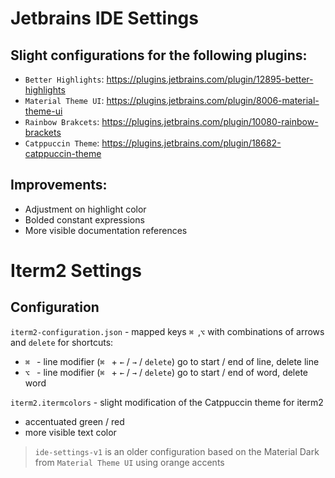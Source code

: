 # Jetbrains IDE Settings

## Slight configurations for the following plugins:
- `Better Highlights`: https://plugins.jetbrains.com/plugin/12895-better-highlights
- `Material Theme UI`: https://plugins.jetbrains.com/plugin/8006-material-theme-ui
- `Rainbow Brakcets`: https://plugins.jetbrains.com/plugin/10080-rainbow-brackets
- `Catppuccin Theme`: https://plugins.jetbrains.com/plugin/18682-catppuccin-theme

## Improvements:
- Adjustment on highlight color
- Bolded constant expressions
- More visible documentation references

# Iterm2 Settings

## Configuration

`iterm2-configuration.json` - mapped keys `⌘ `,`⌥` with combinations of arrows and `delete` for shortcuts:
- `⌘ ` - line modifier (`⌘ ` + `←` / `→` / `delete`) go to start / end of line, delete line
- `⌥ ` - line modifier (`⌘ ` + `←` / `→` / `delete`) go to start / end of word, delete word

`iterm2.itermcolors` - slight modification of the Catppuccin theme for iterm2
- accentuated green / red
- more visible text color


> `ide-settings-v1` is an older configuration based on the Material Dark from `Material Theme UI` using orange accents